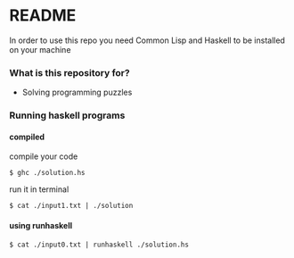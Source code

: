 # README #

In order to use this repo you need Common Lisp and Haskell to be installed on your machine

### What is this repository for? ###

* Solving programming puzzles


### Running haskell programs  ###

#### compiled ####

compile your code

    $ ghc ./solution.hs

run it in terminal

    $ cat ./input1.txt | ./solution

#### using runhaskell ###

    $ cat ./input0.txt | runhaskell ./solution.hs
